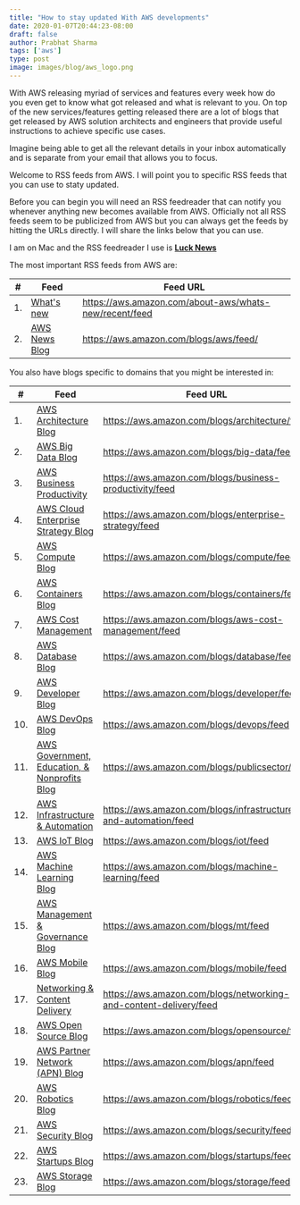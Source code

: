 ```yaml
---
title: "How to stay updated With AWS developments"
date: 2020-01-07T20:44:23-08:00
draft: false
author: Prabhat Sharma
tags: ['aws']
type: post
image: images/blog/aws_logo.png
---
```


With AWS releasing myriad of services and features every week how do you even get to know what got released and what is relevant to you. On top of the new services/features getting released there are a lot of blogs that get released by AWS solution architects and engineers that provide useful instructions to achieve specific use cases.

Imagine being able to get all the relevant details in your inbox automatically and is separate from your email that allows you to focus.

Welcome to RSS feeds from AWS. I will point you to specific RSS feeds that you can use to staty updated.

Before you can begin you will need an RSS feedreader that can notify you whenever anything new becomes available from AWS. Officially not all RSS feeds seem to be publicized from AWS but you can always get the feeds by hitting the URLs directly. I will share the links below that you can use.

I am on Mac and the RSS feedreader I use is [**Luck News**](https://apps.apple.com/us/app/lucknews/id590365026?mt=12)

The most important RSS feeds from AWS are:

<div class="container">
<table class="table table-striped table-hover table-sm table-responsive">
    <thead class="thead-dark">
        <tr>
            <th>#</th>
            <th>Feed</th>
            <th>Feed URL</th>
        </tr>
    </thead>
    <tbody>
        <tr>
            <td>1.</td>
            <td><a href='https://aws.amazon.com/about-aws/whats-new/recent/'>What's new</a></td>
            <td><a href='https://aws.amazon.com/about-aws/whats-new/recent/feed'>https://aws.amazon.com/about-aws/whats-new/recent/feed</a> </td>
        </tr>
        <tr>
            <td>2.</td>
            <td><a href='https://aws.amazon.com/about-aws/whats-new/recent/'>AWS News Blog</a></td>
            <td><a href='https://aws.amazon.com/blogs/aws/feed/'>https://aws.amazon.com/blogs/aws/feed/</a> </td>
        </tr>
    </tbody>
</table>
</div>

You also have blogs specific to domains that you might be interested in:
<div class="container">
<table class="table table-striped table-hover table-sm table-responsive">
    <thead class="thead-dark">
        <tr>
            <th>#</th>
            <th>Feed</th>
            <th>Feed URL</th>
        </tr>
    </thead>
    <tbody>
        <tr>
            <td>1.</td>
            <td><a href='https://aws.amazon.com/blogs/architecture/'>AWS Architecture Blog</a></td>
            <td><a href='https://aws.amazon.com/blogs/architecture/feed'>https://aws.amazon.com/blogs/architecture/feed</a> </td>
        </tr>
        <tr>
            <td>2.</td>
            <td><a href='https://aws.amazon.com/blogs/big-data/ '> AWS Big Data Blog</a></td>
            <td><a href='https://aws.amazon.com/blogs/big-data/feed'>https://aws.amazon.com/blogs/big-data/feed </a> </td>
        </tr>
        <tr>
            <td>3.</td>
            <td><a href='https://aws.amazon.com/blogs/business-productivity/ '>AWS Business Productivity</a></td>
            <td><a href='https://aws.amazon.com/blogs/business-productivity/feed'>https://aws.amazon.com/blogs/business-productivity/feed </a> </td>
        </tr>
        <tr>
            <td>4.</td>
            <td><a href='https://aws.amazon.com/blogs/enterprise-strategy '>AWS Cloud Enterprise Strategy Blog </a></td>
            <td><a href='https://aws.amazon.com/blogs/enterprise-strategy/feed '> https://aws.amazon.com/blogs/enterprise-strategy/feed</a> </td>
        </tr>
        <tr>
            <td>5.</td>
            <td><a href='https://aws.amazon.com/blogs/compute '>AWS Compute Blog </a></td>
            <td><a href='https://aws.amazon.com/blogs/compute/feed '>https://aws.amazon.com/blogs/compute/feed </a> </td>
        </tr>
        <tr>
            <td>6.</td>
            <td><a href='https://aws.amazon.com/blogs/containers'>AWS Containers Blog </a></td>
            <td><a href='https://aws.amazon.com/blogs/containers/feed '>https://aws.amazon.com/blogs/containers/feed </a> </td>
        </tr>
        <tr>
            <td>7.</td>
            <td><a href='https://aws.amazon.com/blogs/aws-cost-management/ '> AWS Cost Management</a></td>
            <td><a href='https://aws.amazon.com/blogs/aws-cost-management/feed '>https://aws.amazon.com/blogs/aws-cost-management/feed </a> </td>
        </tr>
        <tr>
            <td>8.</td>
            <td><a href='https://aws.amazon.com/blogs/database/ '>AWS Database Blog </a></td>
            <td><a href='https://aws.amazon.com/blogs/database/feed '>https://aws.amazon.com/blogs/database/feed </a> </td>
        </tr>
        <tr>
            <td>9.</td>
            <td><a href='https://aws.amazon.com/blogs/developer/ '>AWS Developer Blog </a></td>
            <td><a href='https://aws.amazon.com/blogs/developer/feed '>https://aws.amazon.com/blogs/developer/feed </a> </td>
        </tr>
        <tr>
            <td>10.</td>
            <td><a href='https://aws.amazon.com/blogs/devops/'>AWS DevOps Blog </a></td>
            <td><a href='https://aws.amazon.com/blogs/devops/feed'>https://aws.amazon.com/blogs/devops/feed</a> </td>
        </tr>
        <tr>
            <td>11.</td>
            <td><a href='https://aws.amazon.com/blogs/publicsector/'> AWS Government, Education, & Nonprofits Blog</a></td>
            <td><a href='https://aws.amazon.com/blogs/publicsector/feed'>https://aws.amazon.com/blogs/publicsector/feed</a> </td>
        </tr>
        <tr>
            <td>12.</td>
            <td><a href='https://aws.amazon.com/blogs/infrastructure-and-automation/'>AWS Infrastructure & Automation</a></td>
            <td><a href='https://aws.amazon.com/blogs/infrastructure-and-automation/feed'>https://aws.amazon.com/blogs/infrastructure-and-automation/feed</a> </td>
        </tr>
        <tr>
            <td>13.</td>
            <td><a href='https://aws.amazon.com/blogs/iot/'>AWS IoT Blog</a></td>
            <td><a href='https://aws.amazon.com/blogs/iot/feed'>https://aws.amazon.com/blogs/iot/feed</a> </td>
        </tr>
        <tr>
            <td>14.</td>
            <td><a href='https://aws.amazon.com/blogs/machine-learning/'>AWS Machine Learning Blog </a></td>
            <td><a href='https://aws.amazon.com/blogs/machine-learning/feed'>https://aws.amazon.com/blogs/machine-learning/feed </a> </td>
        </tr>
        <tr>
            <td>15.</td>
            <td><a href='https://aws.amazon.com/blogs/mt/'>AWS Management & Governance Blog</a></td>
            <td><a href='https://aws.amazon.com/blogs/mt/feed'>https://aws.amazon.com/blogs/mt/feed</a> </td>
        </tr>
        <tr>
            <td>16.</td>
            <td><a href='https://aws.amazon.com/blogs/mobile/'>AWS Mobile Blog</a></td>
            <td><a href='https://aws.amazon.com/blogs/mobile/feed'>https://aws.amazon.com/blogs/mobile/feed</a> </td>
        </tr>
        <tr>
            <td>17.</td>
            <td><a href='https://aws.amazon.com/blogs/networking-and-content-delivery/'>Networking & Content Delivery</a></td>
            <td><a href='https://aws.amazon.com/blogs/networking-and-content-delivery/feed'>https://aws.amazon.com/blogs/networking-and-content-delivery/feed</a> </td>
        </tr>
        <tr>
            <td>18.</td>
            <td><a href='https://aws.amazon.com/blogs/opensource'>AWS Open Source Blog</a></td>
            <td><a href='https://aws.amazon.com/blogs/opensource/feed'>https://aws.amazon.com/blogs/opensource/feed</a> </td>
        </tr>
        <tr>
            <td>19.</td>
            <td><a href='https://aws.amazon.com/blogs/apn/'>AWS Partner Network (APN) Blog</a></td>
            <td><a href='https://aws.amazon.com/blogs/apn/feed'>https://aws.amazon.com/blogs/apn/feed</a> </td>
        </tr>
        <tr>
            <td>20.</td>
            <td><a href='https://aws.amazon.com/blogs/robotics/'>AWS Robotics Blog</a></td>
            <td><a href='https://aws.amazon.com/blogs/robotics/feed'>https://aws.amazon.com/blogs/robotics/feed</a> </td>
        </tr>
        <tr>
            <td>21.</td>
            <td><a href='https://aws.amazon.com/blogs/security/'>AWS Security Blog</a></td>
            <td><a href='https://aws.amazon.com/blogs/security/feed'>https://aws.amazon.com/blogs/security/feed</a> </td>
        </tr>
        <tr>
            <td>22.</td>
            <td><a href='https://aws.amazon.com/blogs/startups/'>AWS Startups Blog</a></td>
            <td><a href='https://aws.amazon.com/blogs/startups/feed'>https://aws.amazon.com/blogs/startups/feed</a> </td>
        </tr>
        <tr>
            <td>23.</td>
            <td><a href='https://aws.amazon.com/blogs/storage/'>AWS Storage Blog</a></td>
            <td><a href='https://aws.amazon.com/blogs/storage/feed'>https://aws.amazon.com/blogs/storage/feed</a> </td>
        </tr>
    </tbody>
</table>
</div>


